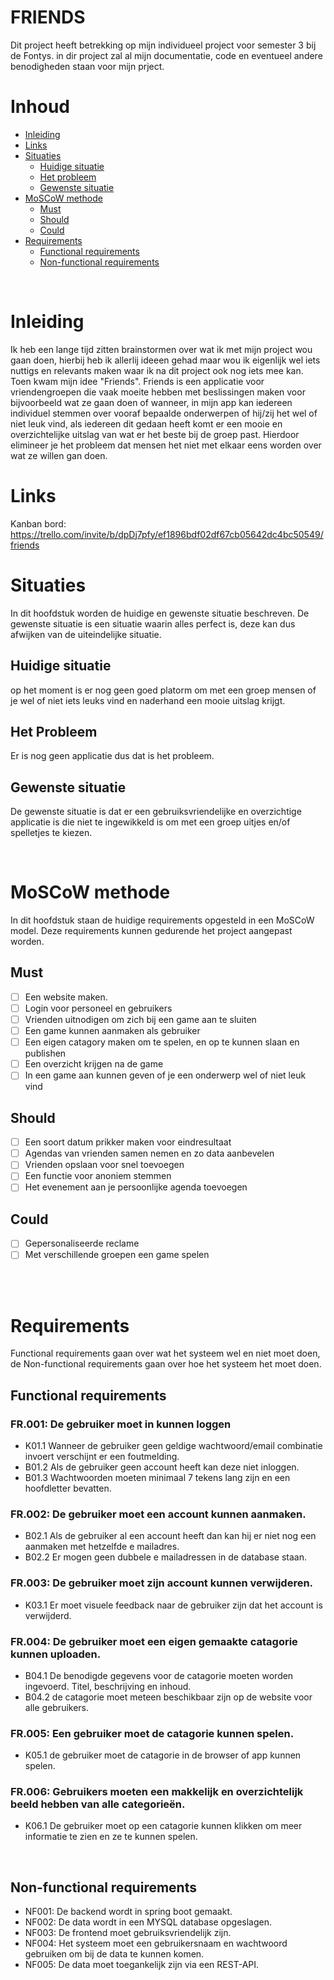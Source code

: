 # FRIENDS

Dit project heeft betrekking op mijn individueel project voor semester 3 bij de Fontys. in dir project zal al mijn documentatie, code en eventueel andere benodigheden staan voor mijn prject.


# Inhoud

- [Inleiding](#Inleiding)
- [Links](#Links)
- [Situaties](#situaties)
    - [Huidige situatie](#huidige-situatie)
    - [Het probleem](#het-probleem)
    - [Gewenste situatie](#gewenste-situatie)
- [MoSCoW methode](#MoSCoW-methode)
    - [Must](#must)
    - [Should](#should)
    - [Could](#could)
- [Requirements](#Requirements)
    - [Functional requirements](#Functional-requirements)
    - [Non-functional requirements](#Non-functional-requirements)
 
<br>

# Inleiding

Ik heb een lange tijd zitten brainstormen over wat ik met mijn project wou gaan doen, hierbij heb ik allerlij ideeen gehad maar wou ik eigenlijk wel iets nuttigs en relevants maken waar ik na dit project ook nog iets mee kan. Toen kwam mijn idee "Friends". Friends is een applicatie voor vriendengroepen die vaak moeite hebben met beslissingen maken voor bijvoorbeeld wat ze gaan doen of wanneer, in mijn app kan iedereen individuel stemmen over vooraf bepaalde onderwerpen of hij/zij het wel of niet leuk vind, als iedereen dit gedaan heeft komt er een mooie en overzichtelijke uitslag van wat er het beste bij de groep past. Hierdoor elimineer je het probleem dat mensen het niet met elkaar eens worden over wat ze willen gan doen.

# Links

Kanban bord: https://trello.com/invite/b/dpDj7pfy/ef1896bdf02df67cb05642dc4bc50549/friends


# Situaties

In dit hoofdstuk worden de huidige en gewenste situatie beschreven. De gewenste situatie is een situatie waarin alles perfect is, deze kan dus afwijken van de uiteindelijke situatie.

## Huidige situatie

op het moment is er nog geen goed platorm om met een groep mensen of je wel of niet iets leuks vind en naderhand een mooie uitslag krijgt.

## Het Probleem

Er is nog geen applicatie dus dat is het probleem.

## Gewenste situatie

De gewenste situatie is dat er een gebruiksvriendelijke en overzichtige applicatie is die niet te ingewikkeld is om met een groep uitjes en/of spelletjes te kiezen.

<br>

# MoSCoW methode
In dit hoofdstuk staan de huidige requirements opgesteld in een MoSCoW model. Deze requirements kunnen gedurende het project aangepast worden.

## Must

* [ ] Een website maken.
* [ ] Login voor personeel en gebruikers
* [ ] Vrienden uitnodigen om zich bij een game aan te sluiten
* [ ] Een game kunnen aanmaken als gebruiker
* [ ] Een eigen catagory maken om te spelen,  en op te kunnen slaan en publishen
* [ ] Een overzicht krijgen na de game
* [ ] In een game aan kunnen geven of je een onderwerp wel of niet leuk vind

## Should

* [ ] Een soort datum prikker maken voor eindresultaat
* [ ] Agendas van vrienden samen nemen en zo data aanbevelen
* [ ] Vrienden opslaan voor snel toevoegen
* [ ]  Een functie voor anoniem stemmen
* [ ] Het evenement aan je persoonlijke agenda toevoegen

## Could

* [ ] Gepersonaliseerde reclame
* [ ] Met verschillende groepen een game spelen

<br>
<br>

# Requirements

Functional requirements gaan over wat het systeem wel en niet moet doen, de Non-functional requirements gaan over hoe het systeem het moet doen.

## Functional requirements

### FR.001: De gebruiker moet in kunnen loggen
- K01.1 Wanneer de gebruiker geen geldige wachtwoord/email combinatie invoert verschijnt er een foutmelding.
- B01.2 Als de gebruiker geen account heeft kan deze niet inloggen.
- B01.3 Wachtwoorden moeten minimaal 7 tekens lang zijn en een hoofdletter bevatten.

### FR.002: De gebruiker moet een account kunnen aanmaken.
- B02.1 Als de gebruiker al een account heeft dan kan hij er niet nog een aanmaken met hetzelfde e mailadres.
- B02.2 Er mogen geen dubbele e mailadressen in de database staan.

### FR.003: De gebruiker moet zijn account kunnen verwijderen.
- K03.1 Er moet visuele feedback naar de gebruiker zijn dat het account is verwijderd.

### FR.004: De gebruiker moet een eigen gemaakte catagorie kunnen uploaden.
- B04.1 De benodigde gegevens voor de catagorie moeten worden ingevoerd. Titel, beschrijving en inhoud.
- B04.2 de catagorie moet meteen beschikbaar zijn op de website voor alle gebruikers.

### FR.005: Een gebruiker moet de catagorie kunnen spelen.
- K05.1 de gebruiker moet de catagorie in de browser of app kunnen spelen.

### FR.006: Gebruikers moeten een makkelijk en overzichtelijk beeld hebben van alle categorieën.
- K06.1 De gebruiker moet op een catagorie kunnen klikken om meer informatie te zien en ze te kunnen spelen.
     
<br> 

## Non-functional requirements

- NF001: De backend wordt in spring boot gemaakt.
- NF002: De data wordt in een MYSQL database opgeslagen.
- NF003: De frontend moet gebruiksvriendelijk zijn.
- NF004: Het systeem moet een gebruikersnaam en wachtwoord gebruiken om bij de data te kunnen komen.
- NF005: De data moet toegankelijk zijn via een REST-API.
